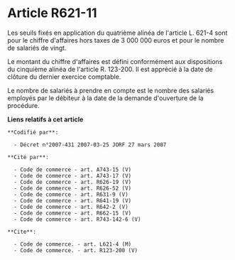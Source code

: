 # Article R621-11

Les seuils fixés en application du quatrième alinéa de l'article L. 621-4 sont pour le chiffre d'affaires hors taxes de 3 000
000 euros et pour le nombre de salariés de vingt.

Le montant du chiffre d'affaires est défini conformément aux dispositions du cinquième alinéa de l'article R. 123-200. Il est
apprécié à la date de clôture du dernier exercice comptable.

Le nombre de salariés à prendre en compte est le nombre des salariés employés par le débiteur à la date de la demande
d'ouverture de la procédure.

**Liens relatifs à cet article**

	**Codifié par**:

	  - Décret n°2007-431 2007-03-25 JORF 27 mars 2007

	**Cité par**:

	  - Code de commerce - art. A743-15 (V)
	  - Code de commerce - art. A743-17 (V)
	  - Code de commerce - art. R626-19 (V)
	  - Code de commerce - art. R626-52 (V)
	  - Code de commerce - art. R631-9 (V)
	  - Code de commerce - art. R641-19 (V)
	  - Code de commerce - art. R642-2 (V)
	  - Code de commerce - art. R662-15 (V)
	  - Code de commerce - art. R743-142-6 (V)

	**Cite**:

	  - Code de commerce. - art. L621-4 (M)
	  - Code de commerce. - art. R123-200 (V)
